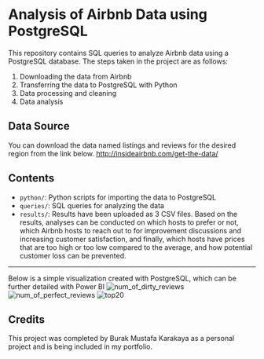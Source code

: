 # Analysis of Airbnb Data using PostgreSQL

This repository contains SQL queries to analyze Airbnb data using a PostgreSQL database. The steps taken in the project are as follows:

1. Downloading the data from Airbnb
2. Transferring the data to PostgreSQL with Python
3. Data processing and cleaning
4. Data analysis

## Data Source
You can download the data named listings and reviews for the desired region from the link below.
http://insideairbnb.com/get-the-data/

## Contents
- `python/`: Python scripts for importing the data to PostgreSQL
- `queries/`: SQL queries for analyzing the data
- `results/`: Results have been uploaded as 3 CSV files. Based on the results, analyses can be conducted on which hosts to prefer or not, which Airbnb hosts to reach out to for improvement discussions and increasing customer satisfaction, and finally, which hosts have prices that are too high or too low compared to the average, and how potential customer loss can be prevented.
-----------------------------------------------
Below is a simple visualization created with PostgreSQL, which can be further detailed with Power BI
![num_of_dirty_reviews](https://user-images.githubusercontent.com/110420596/229288285-b6e9d229-4d29-4c69-af7a-b7099a7c019f.png)
![num_of_perfect_reviews](https://user-images.githubusercontent.com/110420596/229288287-37f1573e-2165-4150-9cbd-8aef2a4c2858.png)
![top20](https://user-images.githubusercontent.com/110420596/229288288-1391e348-0c3f-4b87-ae7b-4e58792f3445.png)


## Credits
This project was completed by Burak Mustafa Karakaya as a personal project and is being included in my portfolio.

